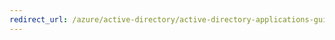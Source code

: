 ```yaml
---
redirect_url: /azure/active-directory/active-directory-applications-guiding-developers-requiring-user-assignment
---
```

